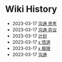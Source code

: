 # Wiki History

- 2023-03-17        [沟通 思考](/0007_沟通_思考)
- 2023-03-17        [沟通 异议](/0006_沟通_异议)
- 2023-03-17        [计划](/0008_计划)
- 2023-03-17        [x 悟道](/0004_x_悟道)
- 2023-03-17        [x 极限](/0003_x_极限)
- 2023-03-17        [沟通](/0005_沟通)
